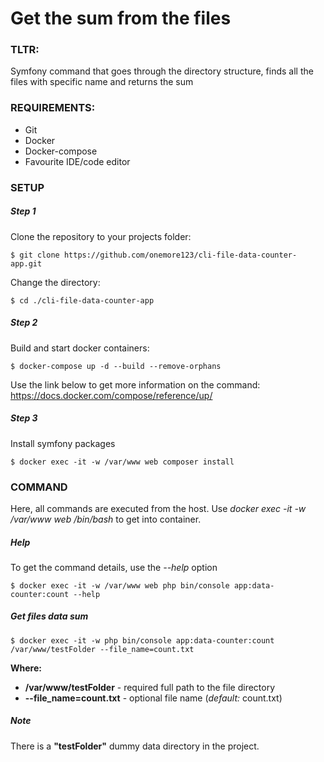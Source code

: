 # Get the sum from the files

### TLTR:
Symfony command that goes through the directory structure, finds all the files with specific name and returns the sum

### REQUIREMENTS:

* Git
* Docker
* Docker-compose
* Favourite IDE/code editor

### SETUP

##### Step 1
Clone the repository to your projects folder:
```
$ git clone https://github.com/onemore123/cli-file-data-counter-app.git
```

Change the directory:
```
$ cd ./cli-file-data-counter-app
```

##### Step 2
Build and start docker containers:
```
$ docker-compose up -d --build --remove-orphans
```
Use the link below to get more information on the command:
https://docs.docker.com/compose/reference/up/

##### Step 3
Install symfony packages
```
$ docker exec -it -w /var/www web composer install
```

### COMMAND
Here, all commands are executed from the host. Use *docker exec -it -w /var/www web /bin/bash* to get into container. 
##### Help
To get the command details, use the *--help* option
```
$ docker exec -it -w /var/www web php bin/console app:data-counter:count --help
```

##### Get files data sum
```
$ docker exec -it -w php bin/console app:data-counter:count /var/www/testFolder --file_name=count.txt
```
**Where:**
* **/var/www/testFolder** - required full path to the file directory
* **--file_name=count.txt** - optional file name (*default:* count.txt)

##### Note
There is a **"testFolder"** dummy data directory in the project. 
